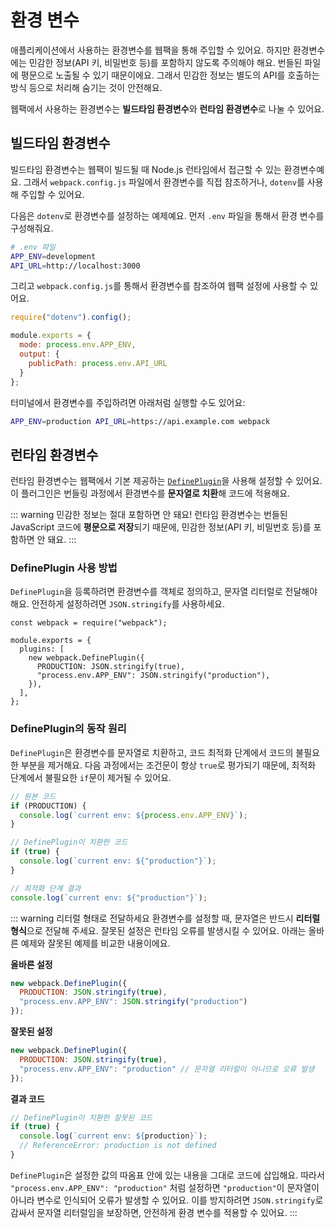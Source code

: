 # 환경 변수

애플리케이션에서 사용하는 환경변수를 웹팩을 통해 주입할 수 있어요. 하지만 환경변수에는 민감한 정보(API 키, 비밀번호 등)를 포함하지 않도록 주의해야 해요. 번들된 파일에 평문으로 노출될 수 있기 때문이에요. 그래서 민감한 정보는 별도의 API를 호출하는 방식 등으로 처리해 숨기는 것이 안전해요.

웹팩에서 사용하는 환경변수는 **빌드타임 환경변수**와 **런타임 환경변수**로 나눌 수 있어요.

## 빌드타임 환경변수

빌드타임 환경변수는 웹팩이 빌드될 때 Node.js 런타임에서 접근할 수 있는 환경변수예요. 그래서 `webpack.config.js` 파일에서 환경변수를 직접 참조하거나, `dotenv`를 사용해 주입할 수 있어요.

다음은 `dotenv`로 환경변수를 설정하는 예제예요. 먼저 `.env` 파일을 통해서 환경 변수를 구성해줘요.

```bash
# .env 파일
APP_ENV=development
API_URL=http://localhost:3000
```

그리고 `webpack.config.js`를 통해서 환경변수를 참조하여 웹팩 설정에 사용할 수 있어요.

```js
require("dotenv").config();

module.exports = {
  mode: process.env.APP_ENV,
  output: {
    publicPath: process.env.API_URL
  }
};
```

터미널에서 환경변수를 주입하려면 아래처럼 실행할 수도 있어요:

```bash
APP_ENV=production API_URL=https://api.example.com webpack
```

## 런타임 환경변수

런타임 환경변수는 웹팩에서 기본 제공하는 [`DefinePlugin`](https://webpack.kr/plugins/define-plugin/#root)을 사용해 설정할 수 있어요. 이 플러그인은 번들링 과정에서 환경변수를 **문자열로 치환**해 코드에 적용해요.

::: warning 민감한 정보는 절대 포함하면 안 돼요!
런타임 환경변수는 번들된 JavaScript 코드에 **평문으로 저장**되기 때문에, 민감한 정보(API 키, 비밀번호 등)를 포함하면 안 돼요.
:::

### DefinePlugin 사용 방법

`DefinePlugin`을 등록하려면 환경변수를 객체로 정의하고, 문자열 리터럴로 전달해야 해요. 안전하게 설정하려면 `JSON.stringify`를 사용하세요.

```js{5-8}
const webpack = require("webpack");

module.exports = {
  plugins: [
    new webpack.DefinePlugin({
      PRODUCTION: JSON.stringify(true),
      "process.env.APP_ENV": JSON.stringify("production"),
    }),
  ],
};
```

### DefinePlugin의 동작 원리

`DefinePlugin`은 환경변수를 문자열로 치환하고, 코드 최적화 단계에서 코드의 불필요한 부분을 제거해요. 다음 과정에서는 조건문이 항상 `true`로 평가되기 때문에, 최적화 단계에서 불필요한 `if`문이 제거될 수 있어요.

```js
// 원본 코드
if (PRODUCTION) {
  console.log(`current env: ${process.env.APP_ENV}`);
}

// DefinePlugin이 치환한 코드
if (true) {
  console.log(`current env: ${"production"}`);
}

// 최적화 단계 결과
console.log(`current env: ${"production"}`);
```

::: warning 리터럴 형태로 전달하세요
환경변수를 설정할 때, 문자열은 반드시 **리터럴 형식**으로 전달해 주세요. 잘못된 설정은 런타임 오류를 발생시킬 수 있어요. 아래는 올바른 예제와 잘못된 예제를 비교한 내용이에요.

**올바른 설정**

```js
new webpack.DefinePlugin({
  PRODUCTION: JSON.stringify(true),
  "process.env.APP_ENV": JSON.stringify("production")
});
```

**잘못된 설정**

```js
new webpack.DefinePlugin({
  PRODUCTION: JSON.stringify(true),
  "process.env.APP_ENV": "production" // 문자열 리터럴이 아니므로 오류 발생
});
```

**결과 코드**

```js
// DefinePlugin이 치환한 잘못된 코드
if (true) {
  console.log(`current env: ${production}`);
  // ReferenceError: production is not defined
}
```

`DefinePlugin`은 설정한 값의 따옴표 안에 있는 내용을 그대로 코드에 삽입해요.
따라서 `"process.env.APP_ENV": "production"` 처럼 설정하면 `"production"`이 문자열이 아니라 변수로 인식되어 오류가 발생할 수 있어요.
이를 방지하려면 `JSON.stringify`로 감싸서 문자열 리터럴임을 보장하면, 안전하게 환경 변수를 적용할 수 있어요.
:::

